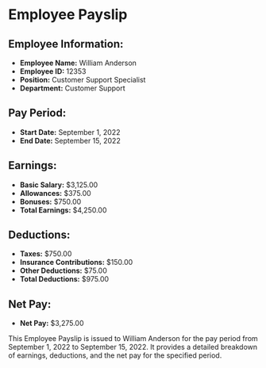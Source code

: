 
# Employee Payslip

## Employee Information:
- **Employee Name:** William Anderson
- **Employee ID:** 12353
- **Position:** Customer Support Specialist
- **Department:** Customer Support

## Pay Period:
- **Start Date:** September 1, 2022
- **End Date:** September 15, 2022

## Earnings:
- **Basic Salary:** $3,125.00
- **Allowances:** $375.00
- **Bonuses:** $750.00
- **Total Earnings:** $4,250.00

## Deductions:
- **Taxes:** $750.00
- **Insurance Contributions:** $150.00
- **Other Deductions:** $75.00
- **Total Deductions:** $975.00

## Net Pay:
- **Net Pay:** $3,275.00

This Employee Payslip is issued to William Anderson for the pay period from September 1, 2022 to September 15, 2022. It provides a detailed breakdown of earnings, deductions, and the net pay for the specified period.

